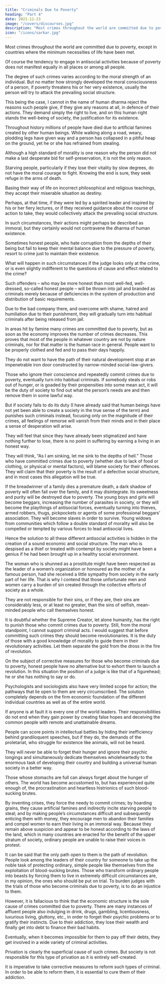 ```yaml
---
title: "Criminals Due to Poverty"
heading: "Part 4"
date: 2021-11-23
image: "/covers/discourses.jpg"
description: "Most crimes throughout the world are committed due to poverty, except in countries where the minimum necessities of life have been met"
icon: "/icons/sarkar.jpg"
---
```




Most crimes throughout the world are committed due to poverty, except in countries where the minimum necessities of life have been met.

Of course the tendency to engage in antisocial activities because of poverty does not manifest equally in all places or among all people. 

The degree of such crimes varies according to the moral strength of an individual. But no matter how strongly developed the moral consciousness of a person, if poverty threatens his or her very existence, usually the person will try to attack the prevailing social structure. 

This being the case, I cannot in the name of human dharma reject the reasons such people give, if they give any reasons at all, in defence of their actions. They demand simply the right to live, and on this human right stands the well-being of society, the justification for its existence.

Throughout history millions of people have died due to artificial famines created by other human beings. While walking along a road, weary, plodding legs have given way and a person has collapsed in a pitiful heap on the ground, yet he or she has refrained from stealing.

Although a high standard of morality is one reason why the person did not make a last desperate bid for self-preservation, it is not the only reason. 

Starving people, particularly if they lose their vitality by slow degrees, do not have the moral courage to fight. Knowing the end is sure, they seek refuge in the arms of death.

Basing their way of life on incorrect philosophical and religious teachings, they accept their miserable situation as destiny. 

Perhaps, at that time, if they were led by a spirited leader and inspired by his or her fiery lectures, or if they received guidance about the course of action to take, they would collectively attack the prevailing social structure. 

In such circumstances, their actions might perhaps be described as immoral, but they certainly would not contravene the dharma of human existence.

Sometimes honest people, who hate corruption from the depths of their being but fail to keep their mental balance due to the pressure of poverty, resort to crime just to maintain their existence.

What will happen in such circumstances if the judge looks only at the crime, or is even slightly indifferent to the questions of cause and effect related to the crime?

Such offenders – who may be more honest than most well-fed, well-dressed, so-called honest people – will be thrown into jail and branded as criminals merely because of deficiencies in the system of production and distribution of basic requirements. 

Due to the bad company there, and overcome with shame, hatred and humiliation due to their punishment, they will gradually turn into habitual criminals after being released from jail.

In areas hit by famine many crimes are committed due to poverty, but as soon as the economy improves the number of crimes decreases. This proves that most of the people in whatever country are not by nature criminals, nor for that matter is the human race in general. People want to be properly clothed and fed and to pass their days happily. 

They do not want to have the path of their natural development stop at an impenetrable iron door constructed by narrow-minded social-law-givers.

Those who ignore their conscience and repeatedly commit crimes due to poverty, eventually turn into habitual criminals. If somebody steals or robs out of hunger, or is goaded by their propensities into some mean act, it will be the duty of society to find out what the person’s needs are and then remove them in some lawful way. 

But if society fails to do its duty (I have already said that human beings have not yet been able to create a society in the true sense of the term) and punishes such criminals instead, focusing only on the magnitude of their crimes, all feelings of remorse will vanish from their minds and in their place a sense of desperation will arise. 

They will feel that since they have already been stigmatized and have nothing further to lose, there is no point in suffering by earning a living in an honest way.

They will think, “As I am sinking, let me sink to the depths of hell.” Those who have committed crimes due to poverty (whether due to lack of food or clothing, or physical or mental factors), will blame society for their offences. They will claim that their poverty is the result of a defective social structure, and in most cases this allegation will be true.

If the breadwinner of a family dies a premature death, a dark shadow of poverty will often fall over the family, and it may disintegrate. Its sweetness and purity will be destroyed due to poverty. The young boys and girls will become beggars, increasing the number of parasites in society, or they will become the playthings of antisocial forces, eventually turning into thieves, armed robbers, thugs, pickpockets or agents of some professional beggars’ association. They will become slaves in order to survive. Young widows from communities which follow a double standard of morality will also be compelled or tempted by various forces to lead antisocial lives.

Hence the solution to all these different antisocial activities is hidden in the creation of a sound economic and social structure. The man who is despised as a thief or treated with contempt by society might have been a genius if he had been brought up in a healthy social environment. 

The woman who is shunned as a prostitute might have been respected as the leader of a women’s organization or honoured as the mother of a famous person, had she received a little sympathy from society in the early part of her life. That is why I contend that those unfortunate men and women carry a burden of sin created through the collective efforts of society as a whole. 

They are not responsible for their sins, or if they are, their sins are considerably less, or at least no greater, than the sins of selfish, mean-minded people who call themselves honest.

It is doubtful whether the Supreme Creator, let alone humanity, has the right to punish those who commit crimes due to poverty. Still, from the moral standpoint, I cannot support criminal acts. I would suggest that before committing such crimes they should become revolutionaries. It is the duty of those with a good knowledge of morality to guide them in their revolutionary activities. Let them separate the gold from the dross in the fire of revolution.

On the subject of corrective measures for those who become criminals due to poverty, honest people have no alternative but to exhort them to launch a revolution. In this situation the position of a judge is like that of a figurehead; he or she has nothing to say or do. 

Psychologists and sociologists also have very limited scope for action; the pathways that lie open to them are very circumscribed. The solution completely depends on the firm economic foundation of the different individual countries as well as of the entire world. 

If anyone is at fault it is every one of the world leaders. Their responsibilities do not end when they gain power by creating false hopes and deceiving the common people with remote and unattainable dreams.

People can score points in intellectual battles by hiding their inefficiency behind grandiloquent speeches, but if they do, the demands of the proletariat, who struggle for existence like animals, will not be heard.

They will never be able to forget their hunger and ignore their psychic longings and simultaneously dedicate themselves wholeheartedly to the enormous task of developing their country and building a universal human society in a better way.

Those whose stomachs are full can always forget about the hunger of others. The world has become accustomed to, but has experienced quite enough of, the procrastination and heartless histrionics of such blood-sucking brutes.

By inventing crises, they force the needy to commit crimes; by hoarding grains, they cause artificial famines and indirectly incite starving people to steal; and by making people’s circumstances difficult and subsequently enticing them with money, they encourage men to abandon their families and compel women to earn their living in an immoral way. Because they remain above suspicion and appear to be honest according to the laws of the land, which in many countries are enacted for the benefit of the upper stratum of society, ordinary people are unable to raise their voices in protest. 

It can be said that the only path open to them is the path of revolution.
People look among the leaders of their country for someone to take up the noble task of protecting ordinary, simple people like themselves from the exploitation of blood-sucking brutes. Those who transform ordinary people into beasts by forcing them to live in extremely difficult circumstances are, in my opinion, the ones who should be put on trial. To burden judges with the trials of those who become criminals due to poverty, is to do an injustice to them.

However, it is fallacious to think that the economic structure is the sole cause of crimes committed due to poverty. There are many instances of affluent people also indulging in drink, drugs, gambling, licentiousness, luxurious living, gluttony, etc., in order to forget their psychic problems or to gratify their instincts. Due to their addiction, they lose their wealth and finally get into debt to finance their bad habits. 

Eventually, when it becomes impossible for them to pay off their debts, they get involved in a wide variety of criminal activities.

Privation is clearly the superficial cause of such crimes. But society is not responsible for this type of privation as it is entirely self-created. 

It is imperative to take corrective measures to reform such types of criminal. In order to be able to reform them, it is essential to cure them of their addiction.
